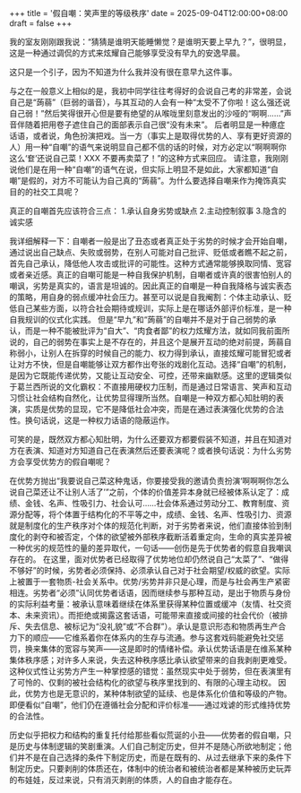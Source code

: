 +++
title = '假自嘲：笑声里的等级秩序'
date = 2025-09-04T12:00:00+08:00
draft = false
+++

我的室友刚刚跟我说：“猜猜是谁明天能睡懒觉？是谁明天要上早九？”，很明显，这是一种通过调侃的方式来炫耀自己能够享受没有早九的安逸早晨。


这只是一个引子，因为不知道为什么我并没有很在意早九这件事。


与之在一般意义上相似的是，我初中同学往往考得好的会说自己考的非常差，会说自己是“蒟蒻”（巨弱的谐音），与其互动的人会有一种“太受不了你啦！这么强还说自己弱！”然后笑得很开心但是要有绝望的从喉咙里刻意发出的沙哑的“啊啊……”声音伴随着把用卷子遮住自己的面部表示自己很“没有未来”。
后者明显是一种癔症话语，或者说，角色扮演把戏。当一方（事实上是取得优势的人、享有更好资源的人）用一种“自嘲”的语气来说明显自己都不信的话的时候，对方必定以“啊啊啊你这么‘奆’还说自己菜！XXX 不要再卖菜了！”的这种方式来回应。
请注意，我刚刚说他们是在用一种“自嘲”的语气在说，但实际上明显不是如此，大家都知道“自嘲”是假的，对方不可能认为自己真的“蒟蒻”。为什么要选择自嘲来作为掩饰真实目的的社交工具呢？


真正的自嘲首先应该符合三点：
1.承认自身劣势或缺点
2.主动控制叙事
3.隐含的诚实感


我详细解释一下：自嘲者一般是出了丑态或者真正处于劣势的时候才会开始自嘲，通过说出自己缺点、失败或弱势，在别人可能对自己批评、贬低或者瞧不起之前，首先自己承认，降低他人攻击或批评的可能性。这种方式通常能够换取同情、宽容或者亲近感。真正的自嘲可能是一种自我保护机制，自嘲者或许真的很害怕别人的嘲讽，劣势是真实的，语言是坦诚的。因此真正的自嘲是一种自我降格与诚实表态的策略，用自身的弱点缓冲社会压力。甚至可以说是自我阉割：个体主动承认、贬低自己某些方面，以符合社会期待或规训，实际上是在哪话外部评价标准，是一种自我规训的仪式化实践。
但是“早九”和“蒟蒻”的自嘲并不是对于自己弱势的承认，而是一种不能被批评为“自大”、“肉食者鄙”的权力炫耀方法，就如同我前面所说的，自己的弱势在事实上是不存在的，并且这个是展开互动的绝对前提，蒟蒻自称弱小，让别人在拆穿的时候自己的能力、权力得到承认，直接炫耀可能冒犯或者让对方不快，但是自嘲能够让双方都作出夸张的戏剧化互动。选择“自嘲”的机制，是因为它既能传递优势，又能让互动安全、可控，还带来幽默感。这里的逻辑类似于葛兰西所说的文化霸权：不直接用硬权力压制，而是通过日常语言、笑声和互动习惯让社会结构自然化，让优势显得理所当然。自嘲是一种双方都心知肚明的表演，实质是优势的显现，它不是降低社会冲突，而是在通过表演强化优势的合法性。换句话说，这是一种权力话语的隐蔽运作。


可笑的是，既然双方都心知肚明，为什么还要双方都要假装不知道，并且在知道对方在表演、知道对方知道自己在表演然后还要表演呢？或者换句话说：为什么劣势方会享受优势方的假自嘲呢？


在优势方抛出“我要说自己菜这种鬼话，你要接受我的邀请负责扮演‘啊啊啊你怎么说自己菜还让不让别人活了’”之前，个体的价值差异本身就已经被体系认定了：成绩、金钱、名声、性吸引力、社会认可……社会体系通过劳动分工、教育制度、资源分配等，将个体置于结构化的不平等之中，成绩、金钱、名声、性吸引力、资源就是制度化的生产秩序对个体的规范化判断，对于劣势者来说，他们直接体验到制度化的剥夺和被否定，个体的欲望被外部秩序截断活着重定向，生命的真实差异被一种优劣的规范性的量的差异取代，一句话——创伤是先于优势者的假意自我嘲讽存在的。
在这里，面对优势者已经取得了优势地位却仍然说自己“太菜了”、“做得不够好”的时候，劣势者必须保持、必须承认自己对于社会期望/权威的欲望。实际上被置于一套物质-社会关系中。优势/劣势并非只是心理，而是与社会再生产紧密相连。劣势者“必须”认同优势者话语，因而继续参与那种互动，是出于物质与身份的实际利益考量：被承认意味着继续在体系里获得某种位置或缓冲（友情、社交资本、未来资讯）。而拒绝或揭露这套话语，可能带来直接或间接的社会代价（被排斥、失去信息、被标记为“没礼貌”或“不合群”）。承认是意识形态和物质再生产合力下的顺应——它维系着你在体系内的生存与流通。参与这套戏码能避免社交惩罚，换来集体的宽容与笑声——这是即时的情绪补偿。承认优势话语是在维系某种集体秩序感；对许多人来说，失去这种秩序感比承认欲望带来的自我剥削更难受。这种仪式性让劣势方产生一种掌控感的错觉：虽然现实中处于弱势，但在表演里有了可怜的、仅剩的被社会结构化的欲望与秩序里找到的、有限的心理主动权。
因此，优势方也是无意识的，某种体制欲望的延续、也是体系化价值和等级的产物。即便看似“自嘲”，他们仍在遵循社会分配和评价标准——通过戏谑的形式维持优势的合法性。


历史似乎把权力和结构的重复托付给那些看似荒诞的小丑——优势者的假自嘲，只是历史与体制逻辑的笑剧重演。人们自己制定历史，但并不是随心所欲地制定；他们并不是在自己选择的条件下制定历史，而是在既有的、从过去继承下来的条件下制定历史。只要剥削的体质还在，体制中的统治者和被统治者都是某种被历史玩弄的布娃娃，反过来说，只有消灭剥削的体质，人的自由才能存在。
